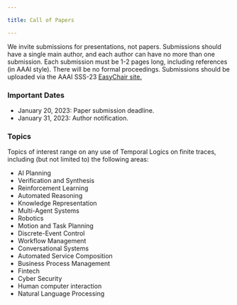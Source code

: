 ```yaml
---

title: Call of Papers

---
```


We invite submissions for presentations, not papers. Submissions should have a single main author, and each author 
can have no more than one submission. Each submission must be 1-2 pages long, including references (in AAAI style). 
There will be no formal proceedings. Submissions should be uploaded via the AAAI SSS-23 
<a href="https://easychair.org/conferences/?conf=sss23" target="_blank" > EasyChair site.</a>
<br>

<h3>Important Dates</h3>
<ul>
  <li> January 20, 2023: Paper submission deadline. </li> 
  <li> January 31, 2023: Author notification. </li>
</ul>


<h3>Topics</h3>

Topics of interest range on any use of Temporal Logics on finite traces, including (but not limited to) the following areas:
<br>

<ul>
  <li>AI Planning</li> 
  <li>Verification and Synthesis</li> 
  <li>Reinforcement Learning</li> 
  <li>Automated Reasoning</li> 
  <li>Knowledge Representation</li> 
  <li>Multi-Agent Systems</li> 
  <li>Robotics</li> 
  <li>Motion and Task Planning </li> 
  <li>Discrete-Event Control</li> 
  <li>Workflow Management</li> 
  <li>Conversational Systems  </li> 
  <li>Automated Service Composition</li> 
  <li>Business Process Management</li> 
  <li>Fintech</li> 
  <li>Cyber Security</li> 
  <li>Human computer interaction</li> 
  <li>Natural Language Processing</li> 
</ul>

<br>

